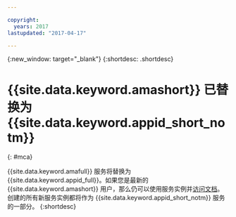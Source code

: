 ```yaml
---

copyright:
  years: 2017
lastupdated: "2017-04-17"

---
```


{:new_window: target="_blank"}
{:shortdesc: .shortdesc}

# {{site.data.keyword.amashort}} 已替换为 {{site.data.keyword.appid_short_notm}}
{: #mca}

{{site.data.keyword.amafull}} 服务将替换为 {{site.data.keyword.appid_full}}。如果您是最新的 {{site.data.keyword.amashort}} 用户，那么仍可以使用服务实例并[访问文档](/docs/services/mobileaccess/index.html)。创建的所有新服务实例都将作为 {{site.data.keyword.appid_short_notm}} 服务的一部分。
{:shortdesc}
